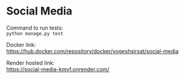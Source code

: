 # Social Media

Command to run tests:
<br>
`python manage.py test`

Docker link:
<br>
https://hub.docker.com/repository/docker/yogeshsirsat/social-media

Render hosted link:
<br>
https://social-media-kmvf.onrender.com/
